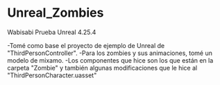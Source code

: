 # Unreal_Zombies
 Wabisabi Prueba Unreal 4.25.4


-Tomé como base el proyecto de ejemplo de Unreal de "ThirdPersonController".
-Para los zombies y sus animaciones, tomé un modelo de mixamo.
-Los componentes que hice son los que están en la carpeta "Zombie" y también algunas modificaciones que le hice al "ThirdPersonCharacter.uasset"
